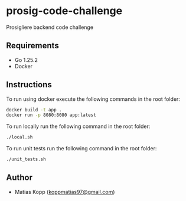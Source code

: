 # prosig-code-challenge
Prosigliere backend code challenge

## Requirements
* Go 1.25.2
* Docker

## Instructions

To run using docker execute the following commands in the root folder:
```bash
docker build -t app .
docker run -p 8080:8080 app:latest
```

To run locally run the following command in the root folder:
```bash
./local.sh
```

To run unit tests run the following command in the root folder:
```bash
./unit_tests.sh
```

## Author
* Matias Kopp (koppmatias97@gmail.com)
